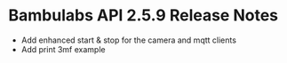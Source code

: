 Bambulabs API 2.5.9 Release Notes
=================================

* Add enhanced start & stop for the camera and mqtt clients
* Add print 3mf example

